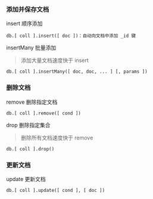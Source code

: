 ### 添加并保存文档

insert 顺序添加

    db.[ coll ].insert([ doc ])：自动向文档中添加 _id 键

insertMany 批量添加

> 添加大量文档速度快于 insert

    db.[ coll ].insertMany([ doc, doc, ... ] [, params ])

### 删除文档

remove 删除指定文档

    db.[ coll ].remove([ cond ])

drop 删除指定集合

> 删除所有文档速度快于 remove

    db.[ coll ].drop()

### 更新文档

update 更新文档

    db.[ coll ].update([ cond ], [ doc ])